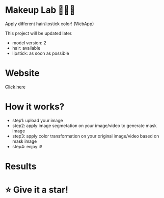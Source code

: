 # Makeup Lab 🧑‍🔬💄
Apply different hair/lipstick color! (WebApp)

This project will be updated later.

- model version: 2
- hair: available
- lipstick: as soon as possible

# Website

[Click here](https://mehrdad-dev-makeup-lab-app-2r88a0.streamlitapp.com/)


# How it works?

- step1: upload your image
- step2: apply image segmetation on your image/video to generate mask image
- step3: apply color transformation on your original image/video based on mask image
- step4: enjoy it!


# Results


# ⭐️ Give it a star!
